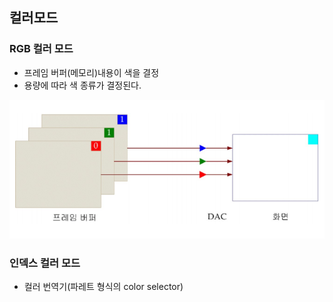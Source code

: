 ## 컬러모드

### RGB 컬러 모드

- 프레임 버퍼(메모리)내용이 색을 결정
- 용량에 따라 색 종류가 결정된다.

<img src="./프레임 버퍼.png">


### 인덱스 컬러 모드

- 컬러 번역기(파레트 형식의 color selector)
